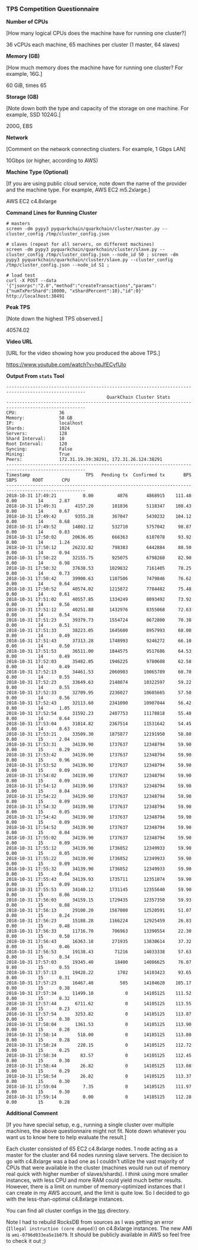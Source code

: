 ### TPS Competition Questionnaire

**Number of CPUs**

[How many logical CPUs does the machine have for running one cluster?]

36 vCPUs each machine, 65 machines per cluster (1 master, 64 slaves)

**Memory (GB)**

[How much memory does the machine have for running one cluster? For example, 16G.]

60 GiB, times 65

**Storage (GB)**

[Note down both the type and capacity of the storage on one machine. For example, SSD 1024G.]

200G, EBS

**Network**

[Comment on the network connecting clusters. For example, 1 Gbps LAN]

10Gbps (or higher, according to AWS)

**Machine Type (Optional)**

[If you are using public cloud service, note down the name of the provider and the machine type. For example, AWS EC2 m5.2xlarge.]

AWS EC2 c4.8xlarge


**Command Lines for Running Cluster**
```
# masters
screen -dm pypy3 pyquarkchain/quarkchain/cluster/master.py --cluster_config /tmp/cluster_config.json

# slaves (repeat for all servers, on different machines)
screen -dm pypy3 pyquarkchain/quarkchain/cluster/slave.py --cluster_config /tmp/cluster_config.json --node_id S0 ; screen -dm pypy3 pyquarkchain/quarkchain/cluster/slave.py --cluster_config /tmp/cluster_config.json --node_id S1 ;

# load test
curl -X POST --data '{"jsonrpc":"2.0","method":"createTransactions","params":{"numTxPerShard":10000, "xShardPercent":10},"id":0}' http://localhost:38491

```

**Peak TPS**

[Note down the highest TPS observed.]

40574.02


**Video URL**

[URL for the video showing how you produced the above TPS.]

https://www.youtube.com/watch?v=hpJfECyfUIo


**Output From `stats` Tool**
```
----------------------------------------------------------------------------------------------------
                                      QuarkChain Cluster Stats                                      
----------------------------------------------------------------------------------------------------
CPU:                36
Memory:             58 GB
IP:                 localhost
Shards:             1024
Servers:            128
Shard Interval:     10
Root Interval:      120
Syncing:            False
Mining:             True
Peers:              172.31.19.39:38291, 172.31.26.124:38291
----------------------------------------------------------------------------------------------------
Timestamp                     TPS   Pending tx  Confirmed tx       BPS      SBPS      ROOT       CPU
----------------------------------------------------------------------------------------------------
2018-10-31 17:49:21          0.00         4876       4868915    111.48      0.00        14      2.87
2018-10-31 17:49:31       4157.20       181836       5118347    108.43      0.00        14      0.67
2018-10-31 17:49:42       9355.28       367047       5430232    104.12      0.00        14      0.68
2018-10-31 17:49:52      14802.12       532710       5757042     98.87      0.00        14      0.83
2018-10-31 17:50:02      20636.05       666363       6107078     93.92      0.00        14      1.24
2018-10-31 17:50:12      26232.82       798383       6442884     88.50      0.00        14      0.94
2018-10-31 17:50:22      32155.75       925075       6798260     82.90      0.00        14      0.98
2018-10-31 17:50:32      37638.53      1029832       7161405     78.25      0.00        14      0.73
2018-10-31 17:50:42      39900.63      1107506       7479846     76.62      0.00        14      0.64
2018-10-31 17:50:52      40574.02      1215872       7784482     75.48      0.00        14      0.61
2018-10-31 17:51:02      40557.85      1334249       8093492     73.92      0.00        14      0.56
2018-10-31 17:51:12      40251.88      1432976       8355068     72.63      0.00        14      0.54
2018-10-31 17:51:23      39379.73      1554724       8672800     70.38      0.00        14      0.51
2018-10-31 17:51:33      38223.05      1645600       8957993     68.00      0.00        14      0.49
2018-10-31 17:51:43      37313.28      1748993       9246272     66.10      0.00        14      0.50
2018-10-31 17:51:53      36511.00      1844575       9517686     64.53      0.00        14      0.49
2018-10-31 17:52:03      35482.05      1946225       9780608     62.58      0.00        14      0.49
2018-10-31 17:52:13      34461.53      2060903      10065789     60.70      0.00        14      0.55
2018-10-31 17:52:23      33649.63      2148074      10322597     59.22      0.00        14      0.55
2018-10-31 17:52:33      32709.95      2236027      10605665     57.50      0.00        14      0.56
2018-10-31 17:52:43      32113.60      2341090      10907044     56.42      0.00        14      1.05
2018-10-31 17:52:54      31592.23      2407753      11178818     55.48      0.00        14      0.64
2018-10-31 17:53:04      31014.82      2367514      11531642     54.45      0.00        14      0.63
2018-10-31 17:53:21      33509.30      1875877      12191950     58.80      0.00        15      2.04
2018-10-31 17:53:31      34139.90      1737637      12348794     59.90      0.00        15      0.29
2018-10-31 17:53:42      34139.90      1737637      12348794     59.90      0.00        15      0.96
2018-10-31 17:53:52      34139.90      1737637      12348794     59.90      0.00        15      0.09
2018-10-31 17:54:02      34139.90      1737637      12348794     59.90      0.00        15      0.09
2018-10-31 17:54:12      34139.90      1737637      12348794     59.90      0.00        15      0.04
2018-10-31 17:54:22      34139.90      1737637      12348794     59.90      0.00        15      0.09
2018-10-31 17:54:32      34139.90      1737637      12348794     59.90      0.00        15      0.05
2018-10-31 17:54:42      34139.90      1737637      12348794     59.90      0.00        15      0.09
2018-10-31 17:54:52      34139.90      1737637      12348794     59.90      0.00        15      0.04
2018-10-31 17:55:02      34139.90      1737637      12348794     59.90      0.00        15      0.09
2018-10-31 17:55:12      34139.90      1736852      12349933     59.90      0.00        15      0.05
2018-10-31 17:55:22      34139.90      1736852      12349933     59.90      0.00        15      0.09
2018-10-31 17:55:32      34139.90      1736852      12349933     59.90      0.00        15      0.04
2018-10-31 17:55:43      34139.93      1735711      12351074     59.90      0.00        15      0.09
2018-10-31 17:55:53      34140.12      1731145      12355640     59.90      0.00        15      0.06
2018-10-31 17:56:03      34159.15      1729435      12357350     59.93      0.00        15      0.08
2018-10-31 17:56:13      29100.20      1567000      12520591     51.07      0.00        15      0.24
2018-10-31 17:56:23      15188.28      1166224      12925459     26.83      0.00        15      0.48
2018-10-31 17:56:33      11716.70       706963      13390554     22.30      0.00        15      0.50
2018-10-31 17:56:43      16363.18       271935      13830614     37.32      0.00        15      0.46
2018-10-31 17:56:53      19138.43        71216      14033338     57.63      0.00        15      0.34
2018-10-31 17:57:03      19345.40        18400      14086625     76.07      0.00        15      0.55
2018-10-31 17:57:13      19428.22         1702      14103423     93.65      0.00        15      0.31
2018-10-31 17:57:23      16467.48          505      14104620    105.17      0.00        15      0.38
2018-10-31 17:57:34      11499.10            0      14105125    111.52      0.00        15      0.32
2018-10-31 17:57:44       6711.62            0      14105125    113.55      0.00        15      0.23
2018-10-31 17:57:54       3253.82            0      14105125    113.87      0.00        15      0.30
2018-10-31 17:58:04       1361.53            0      14105125    113.90      0.00        15      0.28
2018-10-31 17:58:14        518.00            0      14105125    113.80      0.00        15      0.28
2018-10-31 17:58:24        220.15            0      14105125    112.72      0.00        15      0.25
2018-10-31 17:58:34         83.57            0      14105125    112.45      0.00        15      0.30
2018-10-31 17:58:44         26.82            0      14105125    113.08      0.00        15      0.29
2018-10-31 17:58:54         26.82            0      14105125    113.37      0.00        15      0.30
2018-10-31 17:59:04          7.35            0      14105125    111.97      0.00        15      0.30
2018-10-31 17:59:14          0.00            0      14105125    112.28      0.00        15      0.28
```

**Additional Comment**

[If you have special setup, e.g., running a single cluster over multiple machines, the above questionnaire might not fit. Note down
whatever you want us to know here to help evaluate the result.]

Each cluster consisted of 65 EC2 c4.8xlarge nodes. 1 node acting as a master for the cluster and 64 nodes running slave servers. The decision to go with c4.8xlarge was a bad one as I couldn't utilize the vast majority of CPUs that were available in the cluster (machines would run out of memory real quick with higher number of slaves/shards). I *think* using more smaller instances, with less CPU and more RAM could yield much better results. However, there is a limit on number of memory-optimized instances that I can create in my AWS account, and the limit is quite low. So I decided to go with the less-than-optimal c4.8xlarge instances.

You can find all cluster configs in the [tps](tps/) directory.

Note I had to rebuild RocksDB from sources as I was getting an error (`Illegal instruction (core dumped)`) on c4.8xlarge instances. The new AMI is `ami-0796d033ea5e1b079`. It should be publicly available in AWS so feel free to check it out ;)

